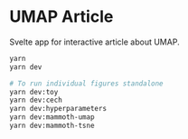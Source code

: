 # UMAP Article

Svelte app for interactive article about UMAP.

```bash
yarn
yarn dev

# To run individual figures standalone
yarn dev:toy
yarn dev:cech
yarn dev:hyperparameters
yarn dev:mammoth-umap
yarn dev:mammoth-tsne
```
